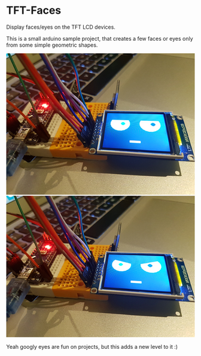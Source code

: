# TFT-Faces
Display faces/eyes on the TFT LCD devices.

This is a small arduino sample project, that creates a few faces or eyes only from some simple geometric shapes.

![alt text](https://github.com/ManolescuSebastian/TFT-Faces/blob/master/images/image_full_1.jpg)
![alt text](https://github.com/ManolescuSebastian/TFT-Faces/blob/master/images/image_full_2.jpg)


Yeah googly eyes are fun on projects, but this adds a new level to it :)
